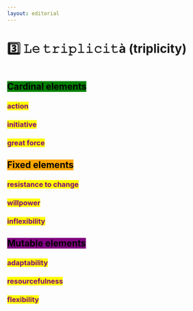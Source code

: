 ```yaml
---
layout: editorial
---
```


# 3️⃣ 𝙻𝚎 𝚝𝚛𝚒𝚙𝚕𝚒𝚌𝚒𝚝à (triplicity)

<figure><img src="../../../../../.gitbook/assets/pexels-btgl-♡-19123179.jpg" alt=""><figcaption></figcaption></figure>

## <mark style="background-color:green;">Cardinal elements</mark>

### <mark style="color:purple;">action</mark>

### <mark style="color:purple;">initiative</mark>

### <mark style="color:purple;">great force</mark>



## <mark style="background-color:orange;">Fixed elements</mark>

### <mark style="color:purple;">resistance to change</mark>

### <mark style="color:purple;">willpower</mark>

### <mark style="color:purple;">inflexibility</mark>



## <mark style="background-color:purple;">Mutable elements</mark>

### <mark style="color:purple;">adaptability</mark>

### <mark style="color:purple;">resourcefulness</mark>

### <mark style="color:purple;">flexibility</mark>
